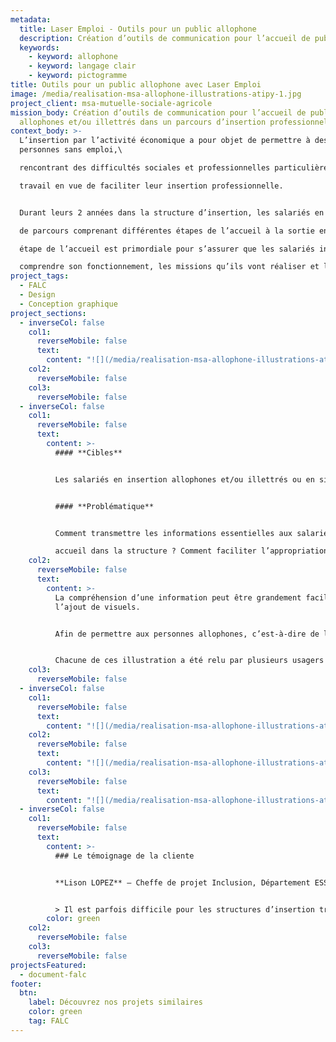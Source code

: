 ```yaml
---
metadata:
  title: Laser Emploi - Outils pour un public allophone
  description: Création d’outils de communication pour l’accueil de publics allophones
  keywords:
    - keyword: allophone
    - keyword: langage clair
    - keyword: pictogramme
title: Outils pour un public allophone avec Laser Emploi
image: /media/realisation-msa-allophone-illustrations-atipy-1.jpg
project_client: msa-mutuelle-sociale-agricole
mission_body: Création d’outils de communication pour l’accueil de publics
  allophones et/ou illettrés dans un parcours d’insertion professionnelle.
context_body: >-
  L’insertion par l’activité économique a pour objet de permettre à des
  personnes sans emploi,\

  rencontrant des difficultés sociales et professionnelles particulières, de bénéficier de contrats de\

  travail en vue de faciliter leur insertion professionnelle.


  Durant leurs 2 années dans la structure d’insertion, les salariés en insertion rentrent dans une logique\

  de parcours comprenant différentes étapes de l’accueil à la sortie en emploi ou formation. La première\

  étape de l’accueil est primordiale pour s’assurer que les salariés intégrant la structure puissent\

  comprendre son fonctionnement, les missions qu’ils vont réaliser et la logique de parcours.
project_tags:
  - FALC
  - Design
  - Conception graphique
project_sections:
  - inverseCol: false
    col1:
      reverseMobile: false
      text:
        content: "![](/media/realisation-msa-allophone-illustrations-atipy-2.jpg)"
    col2:
      reverseMobile: false
    col3:
      reverseMobile: false
  - inverseCol: false
    col1:
      reverseMobile: false
      text:
        content: >-
          #### **Cibles**


          Les salariés en insertion allophones et/ou illettrés ou en situation de handicap psychique


          #### **Problématique**


          Comment transmettre les informations essentielles aux salariées lors de leur\

          accueil dans la structure ? Comment faciliter l’appropriation du parcours d’insertion ?
    col2:
      reverseMobile: false
      text:
        content: >-
          La compréhension d’une information peut être grandement facilitée avec
          l’ajout de visuels.


          Afin de permettre aux personnes allophones, c’est-à-dire de langue étrangère, de mieux comprendre leur parcours d’insertion, nous proposons un kit d’illustrations explicites et faciles à comprendre.


          Chacune de ces illustration a été relu par plusieurs usagers du parcours d’insertion. Leurs remarques ont été prises en compte dans l’amélioration de l’information. Les tests utilisateurs sont une étape importante pour favoriser la compréhension et la lisbilité.
    col3:
      reverseMobile: false
  - inverseCol: false
    col1:
      reverseMobile: false
      text:
        content: "![](/media/realisation-msa-allophone-illustrations-atipy-3.jpg)"
    col2:
      reverseMobile: false
      text:
        content: "![](/media/realisation-msa-allophone-illustrations-atipy-4.jpg)"
    col3:
      reverseMobile: false
      text:
        content: "![](/media/realisation-msa-allophone-illustrations-atipy-5.jpg)"
  - inverseCol: false
    col1:
      reverseMobile: false
      text:
        content: >-
          ### Le témoignage de la cliente


          **Lison LOPEZ** – Cheffe de projet Inclusion, Département ESS et médico-social


          > Il est parfois difficile pour les structures d’insertion transmettre à leurs salariés allophones ou illettrés le fonctionnement de l’activité, des missions ou encore de l’accompagnement socio-professionnel. L’expertise de l’Agence Adéquat a permis au réseau Laser Emploi de proposer des outils adaptés à ses structures adhérentes. Un grand merci !
        color: green
    col2:
      reverseMobile: false
    col3:
      reverseMobile: false
projectsFeatured:
  - document-falc
footer:
  btn:
    label: Découvrez nos projets similaires
    color: green
    tag: FALC
---
```

